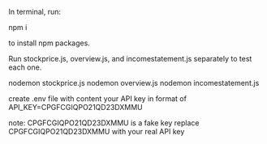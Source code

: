 In terminal, run:

npm i

to install npm packages.

Run stockprice.js, overview.js, and incomestatement.js separately to test each one.

nodemon stockprice.js
nodemon overview.js
nodemon incomestatement.js

create .env file with content your API key 
in format of 
API_KEY=CPGFCGIQPO21QD23DXMMU

note: 
CPGFCGIQPO21QD23DXMMU is a fake key
replace CPGFCGIQPO21QD23DXMMU with your real API key

